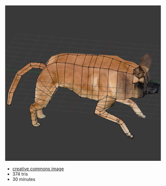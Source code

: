 ![](./output.png)

* [creative commons image](https://www.flickr.com/photos/126180832@N02/29899041811)
* 374 tris
* 30 minutes